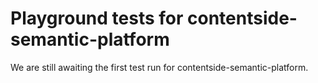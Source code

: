 # Playground tests for contentside-semantic-platform
We are still awaiting the first test run for contentside-semantic-platform.
